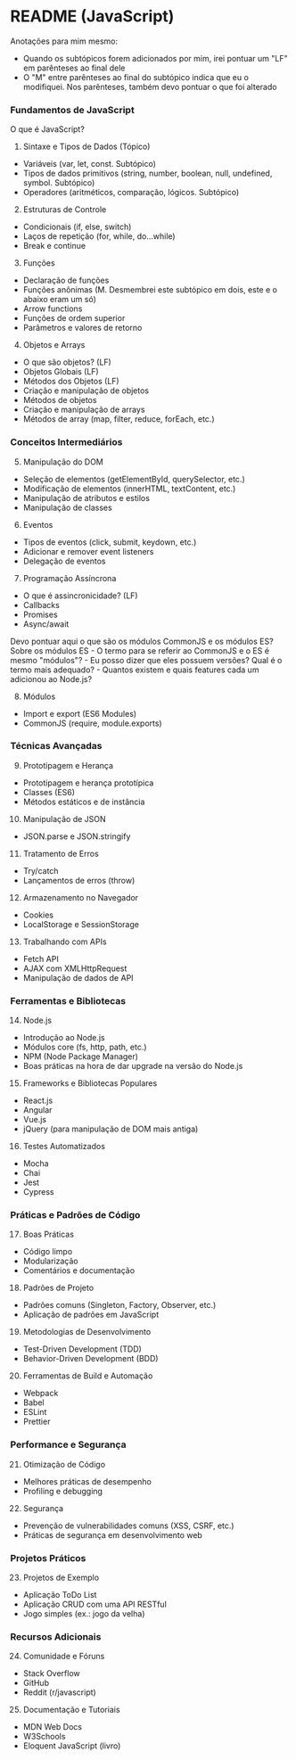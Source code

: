 # README (JavaScript)

Anotações para mim mesmo:

- Quando os subtópicos forem adicionados por mim, irei pontuar um "LF" em parênteses ao final dele
- O "M" entre parênteses ao final do subtópico indica que eu o modifiquei. Nos parênteses, também devo pontuar o que foi alterado

### Fundamentos de JavaScript

O que é JavaScript?

1. Sintaxe e Tipos de Dados (Tópico)

- Variáveis (var, let, const. Subtópico)
- Tipos de dados primitivos (string, number, boolean, null, undefined, symbol. Subtópico)
- Operadores (aritméticos, comparação, lógicos. Subtópico)

2. Estruturas de Controle

- Condicionais (if, else, switch)
- Laços de repetição (for, while, do...while)
- Break e continue

3. Funções

- Declaração de funções
- Funções anônimas (M. Desmembrei este subtópico em dois, este e o abaixo eram um só)
- Arrow functions
- Funções de ordem superior
- Parâmetros e valores de retorno

4. Objetos e Arrays

- O que são objetos? (LF)
- Objetos Globais (LF)
- Métodos dos Objetos (LF)
- Criação e manipulação de objetos
- Métodos de objetos
- Criação e manipulação de arrays
- Métodos de array (map, filter, reduce, forEach, etc.)

### Conceitos Intermediários

5. Manipulação do DOM

- Seleção de elementos (getElementById, querySelector, etc.)
- Modificação de elementos (innerHTML, textContent, etc.)
- Manipulação de atributos e estilos
- Manipulação de classes

6. Eventos

- Tipos de eventos (click, submit, keydown, etc.)
- Adicionar e remover event listeners
- Delegação de eventos

7. Programação Assíncrona

- O que é assincronicidade? (LF)
- Callbacks
- Promises
- Async/await

Devo pontuar aqui o que são os módulos CommonJS e os módulos ES?  
    Sobre os módulos ES
    - O termo para se referir ao CommonJS e o ES é mesmo "módulos"?
    - Eu posso dizer que eles possuem versões? Qual é o termo mais adequado?
    - Quantos existem e quais features cada um adicionou ao Node.js?

8. Módulos

- Import e export (ES6 Modules)
- CommonJS (require, module.exports)

### Técnicas Avançadas

9. Prototipagem e Herança

- Prototipagem e herança prototípica
- Classes (ES6)
- Métodos estáticos e de instância

10. Manipulação de JSON

- JSON.parse e JSON.stringify

11. Tratamento de Erros

- Try/catch
- Lançamentos de erros (throw)

12. Armazenamento no Navegador

- Cookies
- LocalStorage e SessionStorage

13. Trabalhando com APIs

- Fetch API
- AJAX com XMLHttpRequest
- Manipulação de dados de API

### Ferramentas e Bibliotecas

14. Node.js

- Introdução ao Node.js
- Módulos core (fs, http, path, etc.)
- NPM (Node Package Manager)
- Boas práticas na hora de dar upgrade na versão do Node.js

15. Frameworks e Bibliotecas Populares

- React.js
- Angular
- Vue.js
- jQuery (para manipulação de DOM mais antiga)

16. Testes Automatizados

- Mocha
- Chai
- Jest
- Cypress

### Práticas e Padrões de Código

17. Boas Práticas

- Código limpo
- Modularização
- Comentários e documentação

18. Padrões de Projeto

- Padrões comuns (Singleton, Factory, Observer, etc.)
- Aplicação de padrões em JavaScript

19. Metodologias de Desenvolvimento

- Test-Driven Development (TDD)
- Behavior-Driven Development (BDD)

20. Ferramentas de Build e Automação

- Webpack
- Babel
- ESLint
- Prettier

### Performance e Segurança

21. Otimização de Código

- Melhores práticas de desempenho
- Profiling e debugging

22. Segurança

- Prevenção de vulnerabilidades comuns (XSS, CSRF, etc.)
- Práticas de segurança em desenvolvimento web

### Projetos Práticos

23. Projetos de Exemplo

- Aplicação ToDo List
- Aplicação CRUD com uma API RESTful
- Jogo simples (ex.: jogo da velha)

### Recursos Adicionais

24. Comunidade e Fóruns

- Stack Overflow
- GitHub
- Reddit (r/javascript)

25. Documentação e Tutoriais

- MDN Web Docs
- W3Schools
- Eloquent JavaScript (livro)